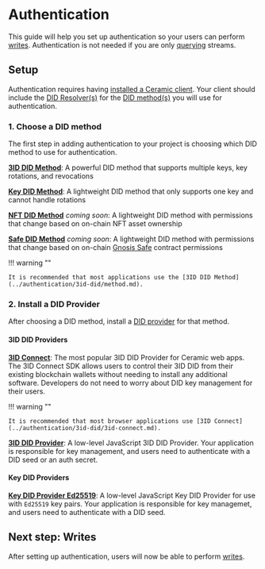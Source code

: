 # Authentication
This guide will help you set up authentication so your users can perform [writes](./writes.md). Authentication is not needed if you are only [querying](queries.md) streams.

## **Setup**
Authentication requires having [installed a Ceramic client](./installation.md). Your client should include the [DID Resolver(s)](../learn/glossary.md#did-resolver) for the [DID method(s)](../learn/glossary.md#did-methods) you will use for authentication.

### 1. Choose a DID method
The first step in adding authentication to your project is choosing which DID method to use for authentication.

[**3ID DID Method**](../authentication/3id-did/method.md): A powerful DID method that supports multiple keys, key rotations, and revocations

[**Key DID Method**](../authentication/key-did/method.md): A lightweight DID method that only supports one key and cannot handle rotations

[**NFT DID Method**](../authentication/nft-did/method.md) *coming soon*: A lightweight DID method with permissions that change based on on-chain NFT asset ownership

[**Safe DID Method**](../authentication/safe-did/method.md) *coming soon*: A lightweight DID method with permissions that change based on on-chain [Gnosis Safe](https://gnosis-safe.io/) contract permissions

!!! warning ""

    It is recommended that most applications use the [3ID DID Method](../authentication/3id-did/method.md).


### 2. Install a DID Provider
After choosing a DID method, install a [DID provider](../learn/glossary.md#did-providers) for that method.

#### 3ID DID Providers

[**3ID Connect**](../authentication/3id-did/3id-connect.md): The most popular 3ID DID Provider for Ceramic web apps. The 3ID Connect SDK allows users to control their 3ID DID from their existing blockchain wallets without needing to install any additional software. Developers do not need to worry about DID key management for their users.

!!! warning ""

    It is recommended that most browser applications use [3ID Connect](../authentication/3id-did/3id-connect.md).
    
    
[**3ID DID Provider**](../authentication/3id-did/provider.md): A low-level JavaScript 3ID DID Provider. Your application is responsible for key management, and users need to authenticate with a DID seed or an auth secret.

#### Key DID Providers

[**Key DID Provider Ed25519**](../authentication/3id-did/provider.md): A low-level JavaScript Key DID Provider for use with `Ed25519` key pairs. Your application is responsible for key managemet, and users need to authenticate with a DID seed.


## **Next step: Writes**
After setting up authentication, users will now be able to perform [writes](./writes.md).

</br>
</br>
</br>
